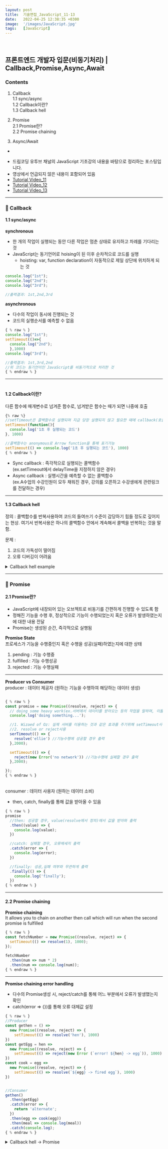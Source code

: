 ```yaml
---
layout: post
title:  기술면접_JavaScript_11-13
date:   2022-04-25 12:38:35 +0300
image:  '/images/JavaScript.jpg'
tags:   [JavaScript]
---
```

<br/>

## 프론트엔드 개발자 입문(비동기처리) | Callback,Promise,Async,Await<br/>

### Contents <br/>
1. Callback<br/>
  1.1 sync/async<br/>
  1.2 Callback이란?<br/>
  1.3 Callback hell<br/>
2. Promise<br/>
  2.1 Promise란?<br/>
  2.2 Promise chaining<br/>

3. Async/Await<br/>
  -

* 드림코딩 유투브 채널의 JavaScript 기초강의 내용을 바탕으로 정리하는 포스팅입니다. <br/>
* 영상에서 언급되지 않은 내용이 포함되어 있음<br/>
* [Tutorial Video_11](https://www.youtube.com/watch?v=s1vpVCrT8f4&list=PLv2d7VI9OotTVOL4QmPfvJWPJvkmv6h-2&index=11)<br/>
* [Tutorial Video_12](https://www.youtube.com/watch?v=JB_yU6Oe2eE&list=PLv2d7VI9OotTVOL4QmPfvJWPJvkmv6h-2&index=12)<br/>
* [Tutorial Video_13](https://www.youtube.com/watch?v=aoQSOZfz3vQ&list=PLv2d7VI9OotTVOL4QmPfvJWPJvkmv6h-2&index=13)<br/>

___

### :bell: Callback<br/>
#### 1.1 sync/async<br/>
**synchronous**<br/>
  - 한 개의 작업이 실행되는 동안 다른 작업은 멈춘 상태로 유지하고 차례를 기다리는 것<br/>
  - JavaScript는 동기언어로 hoising이 된 이후 순차적으로 코드를 실행<br/>
    * hoisting: var, function declaration이 자동적으로 제일 상단에 위치하게 되는 것<br/>

```javascript
console.log("1st");
console.log("2nd");
console.log("3rd");

//출력결과: 1st,2nd,3rd
```

**asynchronous**<br/>
  - 다수의 작업이 동시에 진행되는 것<br/>
  - 코드의 실행순서를 예측할 수 없음<br/>

```javascript
{ % raw % }
console.log("1st");
setTimeout(()=>{
  console.log("2nd");
  },1000)
console.log("3rd");

//출력결과: 1st,3rd,2nd
//위 코드는 동기언이인 JavaScript를 비동기적으로 처리한 것
{ % endraw % }
```

___

#### <br/>1.2 Callback이란?<br/>
다른 함수에 매개변수로 넘겨준 함수로, 넘겨받은 함수는 때가 되면 나중에 호출<br/>

```javascript
{% raw %}
//setTimeout은 콜백함수로 실행되며 지금 당장 실행되지 않고 필요한 때에 callback(호출)하여 사용
setTimeout(function(){
  console.log('1초 후 실행되는 코드')
}, 1000) 

//콜백함수는 anonymous로 Arrow function을 통해 표기가능
setTimeout(() => console.log('1초 후 실행되는 코드'), 1000)
{ % endraw % }
```
* Sync callback : 즉각적으로 실행되는 콜백함수 <br/>
  (ex.setTimeout에서 delayTime을 지정하지 않은 경우)<br/>
* Async callback : 실행시간을 예측할 수 없는 콜백함수 <br/>
  (ex.A수업의 수강인원이 모두 채워진 경우, 강의를 오픈하고 수강생에게 관련링크를 전달하는 경우)<br/>

___

#### 1.3 Callback hell<br/>
정의 : 콜백함수를 반복사용하여 코드의 들여쓰기 수준이 감당하기 힘들 정도로 깊어지는 현상. 여기서 반복사용은 하나의 콜백함수 안에서 계속해서 콜백을 반복하는 것을 말함.<br/>

문제 : <br/>
  1. 코드의 가독성이 떨어짐<br/>
  2. 오류 디버깅이 어려움<br/>

<details>
<summary>Callback hell example</summary>
<div markdown="1">

```javascript
{ % raw % }
class UserStorage {
  //사용자 데이터를 서버에서 받아오는 코드
  loginUser(id, password, onSucess, onError) {
    setTimeout(() => {
      if (
        (id === 'ellie' && password == 'dream') ||
        (id === 'coder' && password == 'academy')
      ) {
        onSucess(id);
      } else {
        onError(new Erorr('not found'));
      }
    }, 2000);
  }

  //사용자의 역할(ex.손님,정회원)을 서버에서 받아오는 코드
  getRoles(user, onSucess, onError){
    setTimeout(() => {
      if (user === 'ellie') {
        onSucess({ name: 'ellie', role: 'admin' });
      } else {
        onError(new Error('no access'));
      }
    }, 1000);
  }
}

  /*---------------------------------------------------------*/

  const userStorage = new UserStorage(); //userStorage class delaration
  const id = prompt('enter your id');
  const password = prompt('enter your password');

  //userStorage 사용하여 로그인
  userStorage.loginUser( 
    id, 
    password, 
    user => { //1st Callback
      userStorage.getRoles(
        user,
        userWithRole => { //2nd Callback
          alert(
            `Hello ${userWithRole.name}, you have a ${userWithRole.role} role`
          );
        },
        error => { //3rd Callback
          console.log(error);
        }
      );
    },
    error => { //4th Callback
      console.log(error);
    }
);
{ % endraw % }
```
</div>
</details>

___


### :bell: Promise<br/>
#### 2.1 Promise란?<br/>
- JavaScript에 내장되어 있는 오브젝트로 비동기를 간편하게 진행할 수 있도록 함<br/>
- 정해진 기능을 수행 후, 정상적으로 기능이 수행되었는지 혹은 오류가 발생하였는지에 대한 내용 전달<br/>
- Promise는 생성된 순간, 즉각적으로 실행됨<br/>

**Promise State**<br/>
프로세스가 기능을 수행중인지 혹은 수행을 성공(실패)하였는지에 대한 상태<br/>
1. pending : 기능 수행중<br/>
2. fulfilled : 기능 수행성공<br/>
3. rejected : 기능 수행실패<br/>

___

**Producer vs Consumer**<br/>
producer : 데이터 제공자 (원하는 기능을 수행하여 해당하는 데이터 생성)<br/>

```javascript

{ % raw % }
const promise = new Promise((resolve, reject) => {
  // doing some heavy work(ex.서버에서 데이터를 받아오는 등의 작업을 말하며, 이를 동기적으로 실행할 경우 비효율적이므로 Promise를 사용하여 비동기적으로 실행하도록 함)
  console.log('doing something...');

  //1. Wizaed of Oz: 실제 서버를 이용하는 것과 같은 효과를 주기위해 setTimeout사용
  //2. resolve or reject사용
  serTimeout(() => {
    resolve('ellie') //기능수행에 성공할 경우 출력
  },2000);

  setTimeout(() => {
    reject(new Error('no network')) //기능수행에 실패할 경우 출력
  },2000);

});
{ % endraw % }
```

<br/>consumer : 데이터 사용자 (원하는 데이터 소비)<br/>
  - then, catch, finally를 통해 값을 받아올 수 있음<br/>

```javascript
{ % raw % }
promise
  //then: 성공할 경우, value(resolve에서 정의)에서 값을 받아와 출력
  .then((value) => {
    console.log(value);
  })

  //catch: 실패할 경우, 오류메세지 출력
  .catch(error => {
    console.log(error);
  })

  //finally: 성공,실패 여부와 무관하게 출력
  .finally(() => {
    console.log('finally');
  })
{ % endraw % }
```

___

#### 2.2 Promise chaining<br/>
**Promise chaining**<br/>
It allows you to chain on another then call which will run when the second promise is fulfilled<br/>

```javascript
{ % raw % }
const fetchNumber = new Promise((resolve, reject) => {
  setTimeout(() => resolve(1), 1000);
});

fetchNumber
  .then(num => num * 2)
  .then(num => console.log(num));
{ % endraw % }
```

___

**Promise chaining error handling**<br/>
- 다수의 Promise생성 시, reject/catch를 통해 어느 부분에서 오류가 발생했는지 확인 <br/>
- catch(error => {})를 통해 오류 대체값 설정<br/>

```javascript
{ % raw % } 
//Producer
const gethen = () =>
  new Promise((resolve, reject) => {
    setTimeout(() => resolve('hen'), 1000)
})
const getEgg = hen =>
  new Promise((resolve, reject) => {
    setTimeout(() => reject(new Error (`error! ${hen} -> egg`)), 1000)
})
const cook = egg =>
  new Promise((resolve, reject) => {
    setTimeout(() => resolve(`${egg} -> fired egg`), 1000)
})


//Consumer
gethen()
  .then(getEgg)
  .catch(error => {
    return 'alternate';
  })
  .then(egg => cook(egg))
  .then(meal => console.log(meal))
  .catch(console.log);
{ % endraw % }
```

<details>
<summary>Callback hell -> Promise</summary>
<div markdown="1">

```javascript
{ % raw % }
class UserStorage {
  loginUser(id, password) {
    return new Promise((resolve, reject) => {
      setTimeout(() => {
        if (
          (id === 'ellie' && password == 'dream') ||
          (id === 'coder' && password == 'academy')
        ) {
            resolve(id);
        } else {
            reject(new Erorr('not found'));
        }
      }, 2000);
    });
  }

  getRoles(user){
    return new Promise((resolve, reject) => {
      setTimeout(() => {
        if (user === 'ellie') {
          resolve({ name: 'ellie', role: 'admin' });
        } else {
          reject(new Error('no access'));
        }
      }, 1000);
    })
  }
}

const userStorage = new UserStorage(); 
const id = prompt('enter your id');
const password = prompt('enter your password');

userStorage
  .loginUser(id, password) //userStorage에 id,pw전달
  .then(userStorage.getRoles) //loginUser에서 resolve일 경우, user를 받아와서 getRoles호출
  //위 코드의 경우, user= > 생략: 콜백함수 전달 시, 받아오는 value를 통해 다른함수를 바로 호출하는 경우, 생략가능
  .then(user => alert(`Hello ${user.name}, you have a ${user.role} role`))
  .catch(console.log);
{ % endraw % }
```

</div>
</details>


